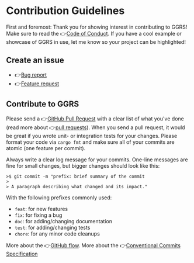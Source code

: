 # Contribution Guidelines

First and foremost: Thank you for showing interest in contributing to GGRS! Make sure to read the 👉[Code of Conduct](./CODE_OF_CONDUCT.md).
If you have a cool example or showcase of GGRS in use, let me know so your project can be highlighted!

## Create an issue

- 👉[Bug report](https://github.com/gschup/ggrs/issues/new?assignees=&labels=bug&template=bug_report.md&title=)
- 👉[Feature request](https://github.com/gschup/ggrs/issues/new?assignees=&labels=enhancement&template=feature_request.md&title=)

## Contribute to GGRS

Please send a 👉[GitHub Pull Request](https://github.com/gschup/ggrs/pull/new/main) with a clear list of what you've done 
(read more about 👉[pull requests](http://help.github.com/pull-requests/)). When you send a pull request, 
it would be great if you wrote unit- or integration tests for your changes. Please format your code via `cargo fmt` and 
make sure all of your commits are atomic (one feature per commit).

Always write a clear log message for your commits. One-line messages are fine for small changes, but bigger changes should look like this:

    >$ git commit -m "prefix: brief summary of the commit
    > 
    > A paragraph describing what changed and its impact."

With the following prefixes commonly used:

- `feat`: for new features
- `fix`: for fixing a bug
- `doc`: for adding/changing documentation
- `test`: for adding/changing tests
- `chore`: for any minor code cleanups

More about the 👉[GitHub flow](https://guides.github.com/introduction/flow/).
More about the 👉[Conventional Commits Specification](https://www.conventionalcommits.org/en/v1.0.0/)
